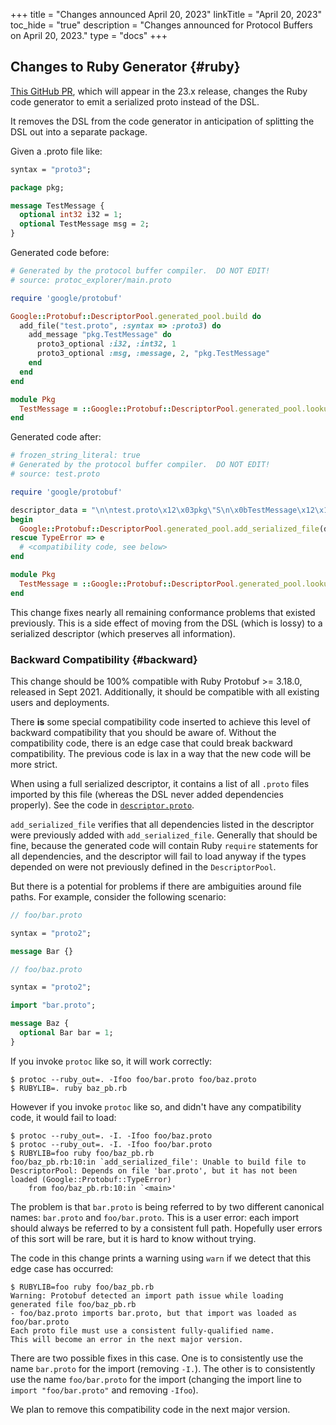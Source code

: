 +++
title = "Changes announced April 20, 2023"
linkTitle = "April 20, 2023"
toc_hide = "true"
description = "Changes announced for Protocol Buffers on April 20, 2023."
type = "docs"
+++

## Changes to Ruby Generator {#ruby}

[This GitHub PR](https://github.com/protocolbuffers/protobuf/pull/12319), which
will appear in the 23.x release, changes the Ruby code generator to emit a
serialized proto instead of the DSL.

It removes the DSL from the code generator in anticipation of splitting the DSL
out into a separate package.

Given a .proto file like:

```proto
syntax = "proto3";

package pkg;

message TestMessage {
  optional int32 i32 = 1;
  optional TestMessage msg = 2;
}
```

Generated code before:

```ruby
# Generated by the protocol buffer compiler.  DO NOT EDIT!
# source: protoc_explorer/main.proto

require 'google/protobuf'

Google::Protobuf::DescriptorPool.generated_pool.build do
  add_file("test.proto", :syntax => :proto3) do
    add_message "pkg.TestMessage" do
      proto3_optional :i32, :int32, 1
      proto3_optional :msg, :message, 2, "pkg.TestMessage"
    end
  end
end

module Pkg
  TestMessage = ::Google::Protobuf::DescriptorPool.generated_pool.lookup("pkg.TestMessage").msgclass
end
```

Generated code after:

```ruby
# frozen_string_literal: true
# Generated by the protocol buffer compiler.  DO NOT EDIT!
# source: test.proto

require 'google/protobuf'

descriptor_data = "\n\ntest.proto\x12\x03pkg\"S\n\x0bTestMessage\x12\x10\n\x03i32\x18\x01 \x01(\x05H\x00\x88\x01\x01\x12\"\n\x03msg\x18\x02 \x01(\x0b\x32\x10.pkg.TestMessageH\x01\x88\x01\x01\x42\x06\n\x04_i32B\x06\n\x04_msgb\x06proto3"
begin
  Google::Protobuf::DescriptorPool.generated_pool.add_serialized_file(descriptor_data)
rescue TypeError => e
  # <compatibility code, see below>
end

module Pkg
  TestMessage = ::Google::Protobuf::DescriptorPool.generated_pool.lookup("pkg.TestMessage").msgclass
end
```

This change fixes nearly all remaining conformance problems that existed
previously. This is a side effect of moving from the DSL (which is lossy) to a
serialized descriptor (which preserves all information).

### Backward Compatibility {#backward}

This change should be 100% compatible with Ruby Protobuf >= 3.18.0, released in
Sept 2021. Additionally, it should be compatible with all existing users and
deployments.

There **is** some special compatibility code inserted to achieve this level of
backward compatibility that you should be aware of. Without the compatibility
code, there is an edge case that could break backward compatibility. The
previous code is lax in a way that the new code will be more strict.

When using a full serialized descriptor, it contains a list of all `.proto`
files imported by this file (whereas the DSL never added dependencies properly).
See the code in
[`descriptor.proto`](https://github.com/protocolbuffers/protobuf/blob/dfb71558a2226718dc3bcf5df27cbc11c1f72382/src/google/protobuf/descriptor.proto#L65-L66).

`add_serialized_file` verifies that all dependencies listed in the descriptor
were previously added with `add_serialized_file`. Generally that should be fine,
because the generated code will contain Ruby `require` statements for all
dependencies, and the descriptor will fail to load anyway if the types depended
on were not previously defined in the `DescriptorPool`.

But there is a potential for problems if there are ambiguities around file
paths. For example, consider the following scenario:

```proto
// foo/bar.proto

syntax = "proto2";

message Bar {}
```

```proto
// foo/baz.proto

syntax = "proto2";

import "bar.proto";

message Baz {
  optional Bar bar = 1;
}
```

If you invoke `protoc` like so, it will work correctly:

```
$ protoc --ruby_out=. -Ifoo foo/bar.proto foo/baz.proto
$ RUBYLIB=. ruby baz_pb.rb
```

However if you invoke `protoc` like so, and didn't have any compatibility code,
it would fail to load:

```
$ protoc --ruby_out=. -I. -Ifoo foo/baz.proto
$ protoc --ruby_out=. -I. -Ifoo foo/bar.proto
$ RUBYLIB=foo ruby foo/baz_pb.rb
foo/baz_pb.rb:10:in `add_serialized_file': Unable to build file to DescriptorPool: Depends on file 'bar.proto', but it has not been loaded (Google::Protobuf::TypeError)
    from foo/baz_pb.rb:10:in `<main>'
```

The problem is that `bar.proto` is being referred to by two different canonical
names: `bar.proto` and `foo/bar.proto`. This is a user error: each import should
always be referred to by a consistent full path. Hopefully user errors of this
sort will be rare, but it is hard to know without trying.

The code in this change prints a warning using `warn` if we detect that this
edge case has occurred:

```
$ RUBYLIB=foo ruby foo/baz_pb.rb
Warning: Protobuf detected an import path issue while loading generated file foo/baz_pb.rb
- foo/baz.proto imports bar.proto, but that import was loaded as foo/bar.proto
Each proto file must use a consistent fully-qualified name.
This will become an error in the next major version.
```

There are two possible fixes in this case. One is to consistently use the name
`bar.proto` for the import (removing `-I.`). The other is to consistently use
the name `foo/bar.proto` for the import (changing the import line to `import
"foo/bar.proto"` and removing `-Ifoo`).

We plan to remove this compatibility code in the next major version.
